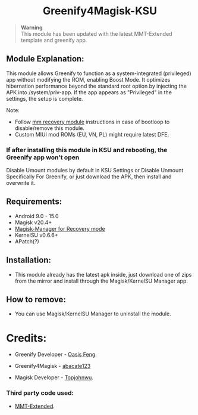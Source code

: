 <h1 align="center">Greenify4Magisk-KSU</h1>

> **Warning** </br>
> This module has been updated with the latest MMT-Extended template and greenify app.

## Module Explanation:
This module allows Greenify to function as a system-integrated (privileged) app without modifying the ROM, enabling Boost Mode. It optimizes hibernation performance beyond the standard root option by injecting the APK into /system/priv-app. If the app appears as "Privileged" in the settings, the setup is complete.

Note: 
- Follow [mm recovery module](https://github.com/Rikj000/Magisk-Manager-for-Recovery-Mode/releases) instructions in case of bootloop to disable/remove this module.
- Custom MIUI mod ROMs (EU, VN, PL) might require latest DFE.

### If after installing this module in KSU and rebooting, the Greenify app won't open
Disable Umount modules by default in KSU Settings or Disable Unmount Specifically For Greenify, or just download the APK, then install and overwrite it.



## Requirements: 
- Android 9.0 - 15.0
- Magisk v20.4+
- [Magisk-Manager for Recovery mode](https://github.com/Rikj000/Magisk-Manager-for-Recovery-Mode/releases)
- KernelSU v0.6.6+
- APatch(?)

## Installation:
* This module already has the latest apk inside, just download one of zips from the mirror and install through the Magisk/KernelSU Manager app.

## How to remove:
* You can use Magisk/KernelSU Manager to uninstall the module.

# Credits:
* Greenify Developer - [Oasis Feng](https://play.google.com/store/apps/details?id=com.oasisfeng.greenify "Greenify's Play Store page").
* Greenify4Magisk - [abacate123](https://forum.xda-developers.com/m/abacate123.6439974/)


* Magisk Developer - [Topjohnwu](https://forum.xda-developers.com/apps/magisk/official-magisk-v7-universal-systemless-t3473445 "Magisk official XDA thread").

### Third party code used:
* [MMT-Extended](https://github.com/Zackptg5/MMT-Extended "Template's repository").
